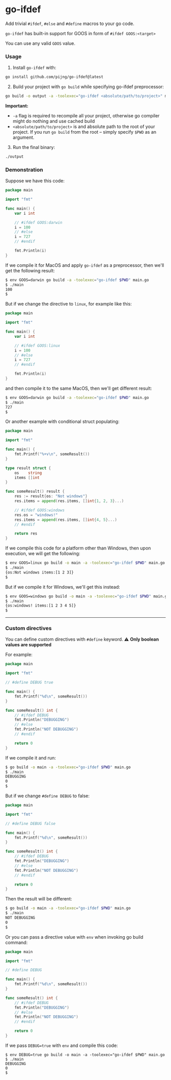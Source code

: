 # go-ifdef
Add trivial `#ifdef`, `#else` and `#define` macros to your go code.

`go-ifdef` has built-in support for GOOS in form of `#ifdef GOOS:<target>`

You can use any valid `GOOS` value.

### Usage

1. Install `go-ifdef` with:

```bash
go install github.com/pijng/go-ifdef@latest
```

2. Build your project with `go build` while specifying go-ifdef preprocessor:

```bash
go build -o output -a -toolexec="go-ifdef <absolute/path/to/project>" main.go
```

**Important:**
  * `-a` flag is required to recompile all your project, otherwise go compiler might do nothing and use cached build
  * `<absolute/path/to/project>` is and absolute path to the root of your project. If you run `go build` from the root – simply specify `$PWD` as an argument.

3. Run the final binary:

```bash
./output
```

### Demonstration

Suppose we have this code:

```go
package main

import "fmt"

func main() {
	var i int

	// #ifdef GOOS:darwin
	i = 100
	// #else
	i = 727
	// #endif

	fmt.Println(i)
}
```

If we compile it for MacOS and apply `go-ifdef` as a preprocessor, then we'll get the following result:

```bash
$ env GOOS=darwin go build -a -toolexec="go-ifdef $PWD" main.go
$ ./main
100
$
```

But if we change the directive to `linux`, for example like this:

```go
package main

import "fmt"

func main() {
	var i int

	// #ifdef GOOS:linux
	i = 100
	// #else
	i = 727
	// #endif

	fmt.Println(i)
}
```

and then compile it to the same MacOS, then we'll get different result:


```bash
$ env GOOS=darwin go build -a -toolexec="go-ifdef $PWD" main.go
$ ./main
727
$
```


Or another example with conditional struct populating:

```go
package main

import "fmt"

func main() {
	fmt.Printf("%+v\n", someResult())
}

type result struct {
	os    string
	items []int
}

func someResult() result {
	res := result{os: "Not windows"}
	res.items = append(res.items, []int{1, 2, 3}...)

	// #ifdef GOOS:windows
	res.os = "windows!"
	res.items = append(res.items, []int{4, 5}...)
	// #endif

	return res
}
```

If we compile this code for a platform other than Windows, then upon execution, we will get the following:

```bash
$ env GOOS=linux go build -o main -a -toolexec="go-ifdef $PWD" main.go
$ ./main
{os:Not windows items:[1 2 3]}
$
```

But if we compile it for Windows, we'll get this instead:

```bash
$ env GOOS=windows go build -o main -a -toolexec="go-ifdef $PWD" main.go
$ ./main
{os:windows! items:[1 2 3 4 5]}
$
```
___

### Custom directives

You can define custom directives with `#define` keyword.
⚠️ **Only boolean values are supported**

For example:

```go
package main

import "fmt"

// #define DEBUG true

func main() {
	fmt.Printf("%d\n", someResult())
}

func someResult() int {
	// #ifdef DEBUG
	fmt.Println("DEBUGGING")
	// #else
	fmt.Println("NOT DEBUGGING")
	// #endif

	return 0
}
```

If we compile it and run:

```bash
$ go build -o main -a -toolexec="go-ifdef $PWD" main.go
$ ./main
DEBUGGING
0
$
```

But if we change `#define DEBUG` to false:

```go
package main

import "fmt"

// #define DEBUG false

func main() {
	fmt.Printf("%d\n", someResult())
}

func someResult() int {
	// #ifdef DEBUG
	fmt.Println("DEBUGGING")
	// #else
	fmt.Println("NOT DEBUGGING")
	// #endif

	return 0
}
```

Then the result will be different:

```bash
$ go build -o main -a -toolexec="go-ifdef $PWD" main.go
$ ./main
NOT DEBUGGING
0
$
```

Or you can pass a directive value with `env` when invoking go build command:

```go
package main

import "fmt"

// #define DEBUG

func main() {
	fmt.Printf("%d\n", someResult())
}

func someResult() int {
	// #ifdef DEBUG
	fmt.Println("DEBUGGING")
	// #else
	fmt.Println("NOT DEBUGGING")
	// #endif

	return 0
}
```

If we pass `DEBUG=true` with `env` and compile this code:

```
$ env DEBUG=true go build -o main -a -toolexec="go-ifdef $PWD" main.go
$ ./main
DEBUGGING
0
$
```